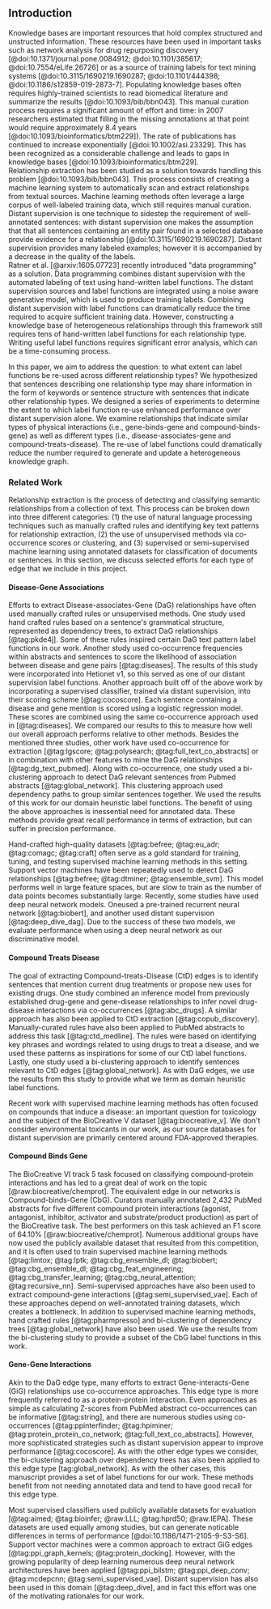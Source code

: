 ## Introduction

Knowledge bases are important resources that hold complex structured and unstructed information. 
These resources have been used in important tasks such as network analysis for drug repurposing discovery [@doi:10.1371/journal.pone.0084912; @doi:10.1101/385617; @doi:10.7554/eLife.26726] or as a source of training labels for text mining systems [@doi:10.3115/1690219.1690287; @doi:10.1101/444398; @doi:10.1186/s12859-019-2873-7]. 
Populating knowledge bases often requires highly-trained scientists to read biomedical literature and summarize the results [@doi:10.1093/bib/bbn043].
This manual curation process requires a significant amount of effort and time: in 2007 researchers estimated that filling in the missing annotations at that point would require approximately 8.4 years [@doi:10.1093/bioinformatics/btm229]).
The rate of publications has continued to increase exponentially [@doi:10.1002/asi.23329].
This has been recognized as a considerable challenge and leads to gaps in knowledge bases [@doi:10.1093/bioinformatics/btm229].  
Relationship extraction has been studied as a solution towards handling this problem [@doi:10.1093/bib/bbn043].
This process consists of creating a machine learning system to automatically scan and extract relationships from textual sources.
Machine learning methods often leverage a large corpus of well-labeled training data, which still requires manual curation.
Distant supervision is one technique to sidestep the requirement of well-annotated sentences: with distant supervision one makes the assumption that that all sentences containing an entity pair found in a selected database provide evidence for a relationship [@doi:10.3115/1690219.1690287].
Distant supervision provides many labeled examples; however it is accompanied by a decrease in the quality of the labels.  
Ratner et al. [@arxiv:1605.07723] recently introduced "data programming" as a solution.
Data programming combines distant supervision with the automated labeling of text using hand-written label functions.
The distant supervision sources and label functions are integrated using a noise aware generative model, which is used to produce training labels.
Combining distant supervision with label functions can dramatically reduce the time required to acquire sufficient training data.
However, constructing a knowledge base of heterogeneous relationships through this framework still requires tens of hand-written label functions for each relationship type.
Writing useful label functions requires significant error analysis, which can be a time-consuming process.  

In this paper, we aim to address the question: to what extent can label functions be re-used across different relationship types?
We hypothesized that sentences describing one relationship type may share information in the form of keywords or sentence structure with sentences that indicate other relationship types.
We designed a series of experiments to determine the extent to which label function re-use enhanced performance over distant supervision alone.
We examine relationships that indicate similar types of physical interactions (i.e., gene-binds-gene and compound-binds-gene) as well as different types (i.e., disease-associates-gene and compound-treats-disease).
The re-use of label functions could dramatically reduce the number required to generate and update a heterogeneous knowledge graph.

### Related Work

Relationship extraction is the process of detecting and classifying semantic relationships from a collection of text.
This process can be broken down into three different categories: (1) the use of natural language processing techniques such as manually crafted rules and identifying key text patterns for relationship extraction, (2) the use of unsupervised methods via co-occurrence scores or clustering, and (3) supervised or semi-supervised machine learning using annotated datasets for classification of documents or sentences.
In this section, we discuss selected efforts for each type of edge that we include in this project.

#### Disease-Gene Associations 

Efforts to extract Disease-associates-Gene (DaG) relationships have often used manually crafted rules or unsupervised methods.
One study used hand crafted rules based on a sentence's grammatical structure, represented as dependency trees, to extract DaG relationships [@tag:pkde4j].
Some of these rules inspired certain DaG text pattern label functions in our work.
Another study used co-occurrence frequencies within abstracts and sentences to score the likelihood of association between disease and gene pairs [@tag:diseases].
The results of this study were incorporated into Hetionet v1, so this served as one of our distant supervision label functions.
Another approach built off of the above work by incorporating a supervised classifier, trained via distant supervision, into their scoring scheme [@tag:cocoscore].
Each sentence containing a disease and gene mention is scored using a logistic regression model.
These scores are combined using the same co-occurrence approach used in [@tag:diseases].
We compared our results to this to measure how well our overall approach performs relative to other methods.
Besides the mentioned three studies, other work have used co-occurrence for extraction [@tag:lgscore; @tag:polysearch; @tag:full_text_co_abstracts] or in combination with other features to mine the DaG relationships [@tag:dg_text_pubmed].
Along with co-occurrence, one study used a bi-clustering approach to detect DaG relevant sentences from Pubmed abstracts [@tag:global_network].
This clustering approach used dependency paths to group similar sentences together.
We used the results of this work for our domain heuristic label functions.
The benefit of using the above approaches is inessential need for annotated data.
These methods provide great recall performance in terms of extraction, but can suffer in precision performance.

Hand-crafted high-quality datasets [@tag:befree; @tag:eu_adr; @tag:comagc; @tag:craft] often serve as a gold standard for training, tuning, and testing supervised machine learning methods in this setting.
Support vector machines have been repeatedly used to detect DaG relationships [@tag:befree; @tag:dtminer; @tag:ensemble_svm].
This model performs well in large feature spaces, but are slow to train as the number of data points becomes substantially large.
Recently, some studies have used deep neural network models.
Oneused a pre-trained recurrent neural network [@tag:biobert], and another used distant supervision [@tag:deep_dive_dag].
Due to the success of these two models, we evaluate performance when using a deep neural network as our discriminative model.

#### Compound Treats Disease

The goal of extracting Compound-treats-Disease (CtD) edges is to identify sentences that mention current drug treatments or propose new uses for existing drugs.
One study combined an inference model from previously established drug-gene and gene-disease relationships to infer novel drug-disease interactions via co-occurrences [@tag:abc_drugs].
A similar approach has also been applied to CtD extraction [@tag:copub_discovery].
Manually-curated rules have also been applied to PubMed abstracts to address this task [@tag:ctd_medline].
The rules were based on identifying key phrases and wordings related to using drugs to treat a disease, and we used these patterns as inspirations for some of our CtD label functions. 
Lastly, one study used a  bi-clustering approach to identify sentences relevant to CtD edges [@tag:global_network].
As with DaG edges, we use the results from this study to provide what we term as domain heuristic label functions.

Recent work with supervised machine learning methods has often focused on compounds that induce a disease: an important question for toxicology and the subject of the BioCreative V dataset [@tag:biocreative_v].
We don't consider environmental toxicants in our work, as our source databases for distant supervision are primarily centered around FDA-approved therapies.

#### Compound Binds Gene

The BioCreative VI track 5 task focused on classifying compound-protein interactions and has led to a great deal of work on the topic [@raw:biocreative/chemprot].
The equivalent edge in our networks is Compound-binds-Gene (CbG).
Curators manually annotated 2,432 PubMed abstracts for five different compound protein interactions (agonist, antagonist, inhibitor, activator and substrate/product production) as part of the BioCreative task. 
The best performers on this task achieved an F1 score of 64.10% [@raw:biocreative/chemprot].
Numerous additional groups have now used the publicly available dataset that resulted from this competition, and it is often used to train supervised machine learning methods [@tag:limtox; @tag:lptk; @tag:cbg_ensemble_dl; @tag:biobert; @tag:cbg_ensemble_dl; @tag:cbg_feat_engineering; @tag:cbg_transfer_learning; @tag:cbg_neural_attention; @tag:recursive_nn].
Semi-supervised approaches have also been used to extract compound-gene interactions [@tag:semi_supervised_vae].
Each of these approaches depend on well-annotated training datasets, which creates a bottleneck.
In addition to supervised machine learning methods, hand crafted rules [@tag:pharmpresso] and bi-clustering of dependency trees  [@tag:global_network] have also been used.
We use the results from the bi-clustering study to provide a subset of the CbG label functions in this work.

#### Gene-Gene Interactions

Akin to the DaG edge type, many efforts to extract Gene-interacts-Gene (GiG) relationships use co-occurrence approaches.
This edge type is more frequently referred to as a protein-protein interaction.
Even approaches as simple as calculating Z-scores from PubMed abstract co-occurrences can be informative [@tag:string], and there are numerous studies using co-occurrences [@tag:ppinterfinder; @tag:hpiminer; @tag:protein_protein_co_network; @tag:full_text_co_abstracts].
However, more sophisticated strategies such as distant supervision appear to improve performance [@tag:cocoscore].
As with the other edge types we consider, the bi-clustering approach over dependency trees has also been applied to this edge type [tag:global_network].
As with the other cases, this manuscript provides a set of label functions for our work.
These methods benefit from not needing annotated data and tend to have good recall for this edge type.

Most supervised classifiers used publicly available datasets for evaluation [@tag:aimed; @tag:bioinfer; @raw:LLL; @tag:hprd50; @raw:IEPA].
These datasets are used equally among studies, but can generate noticable differences in terms of performance [@doi:10.1186/1471-2105-9-S3-S6].
Support vector machines were a common approach to extract GiG edges [@tag:ppi_graph_kernels; @tag:protein_docking].
However, with the growing popularity of deep learning numerous deep neural network architectures have been applied [@tag:ppi_bilstm; @tag:ppi_deep_conv; @tag:mcdepcnn; @tag:semi_supervised_vae].
Distant supervision has also been used in this domain [@tag:deep_dive], and in fact this effort was one of the motivating rationales for our work.

